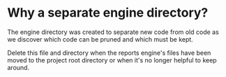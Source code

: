 # Why a separate engine directory?

The engine directory was created to separate new code from old code as
we discover which code can be pruned and which must be kept.

Delete this file and directory when the reports engine's files have
been moved to the project root directory or when it's no longer helpful
to keep around.

